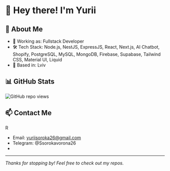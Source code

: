 
# 👋 Hey there! I'm Yurii

## 🧠 About Me

- 💼 Working as: Fullstack Developer
- 🛠️ Tech Stack: Node.js, NestJS, ExpressJS, React, Next.js, AI Chatbot, Shopify, PostgreSQL, MySQL, MongoDB, Firebase, Supabase, Tailwind CSS, Material UI, Liquid
- 📍 Based in: Lviv

## 📊 GitHub Stats

![GitHub repo views](https://img.shields.io/badge/dynamic/json?color=7B61FF&label=views&query=value&url=https://api.countapi.xyz/hit/rankup-dev-awesome-project/visits)

## 📫 Contact Me
R
- Email: yuriisoroka26@gmail.com
- Telegram: @Ssorokavorona26
- 
---
_Thanks for stopping by! Feel free to check out my repos._
